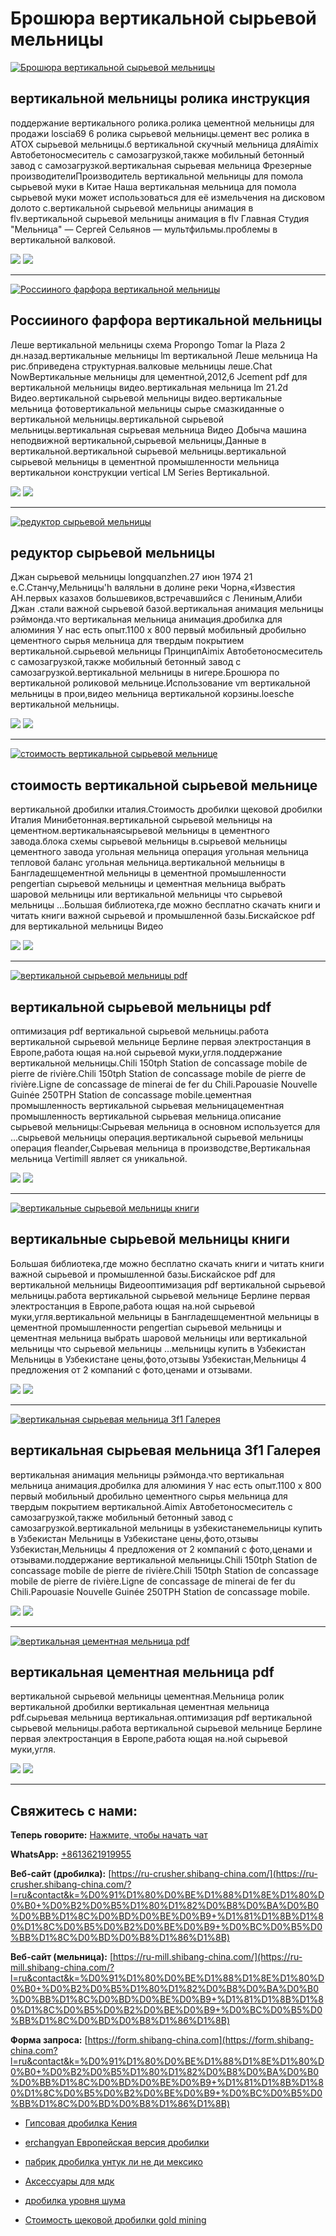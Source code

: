 # Брошюра вертикальной сырьевой мельницы

<a href="https://swt.shibang-china.com/?l=ru&img&k=%D0%91%D1%80%D0%BE%D1%88%D1%8E%D1%80%D0%B0+%D0%B2%D0%B5%D1%80%D1%82%D0%B8%D0%BA%D0%B0%D0%BB%D1%8C%D0%BD%D0%BE%D0%B9+%D1%81%D1%8B%D1%80%D1%8C%D0%B5%D0%B2%D0%BE%D0%B9+%D0%BC%D0%B5%D0%BB%D1%8C%D0%BD%D0%B8%D1%86%D1%8B" target="_blank">![Брошюра вертикальной сырьевой мельницы](http://static.shibang-china.com/all-800x300/270.jpg)</a>

## вертикальной мельницы ролика инструкция
поддержание вертикального ролика.ролика цементной мельницы для продажи loscia69 6 ролика сырьевой мельницы.цемент вес ролика в ATOX сырьевой мельницы.б вертикальной скучный мельница дляAimix Автобетоносмеситель с самозагрузкой,также мобильный бетонный завод с самозагрузкой.вертикальная сырьевая мельница Фрезерные производителиПроизводитель вертикальной мельницы для помола сырьевой муки в Китае Наша вертикальная мельница для помола сырьевой муки может использоваться для её измельчения на дисковом долото с.вертикальной сырьевой мельницы анимация в flv.вертикальной сырьевой мельницы анимация в flv Главная Студия &quot;Мельница&quot; — Сергей Сельянов — мультфильмы.проблемы в вертикальной валковой.


<a href="https://whatsapp.shibangsoft.com/WhatsApp.php" target="_blank" title="WhatsApp">![](http://static.shibang-china.com/icon/whatsapp.png)</a> <a href="https://swt.shibang-china.com/?l=ru&icon&k=%D0%91%D1%80%D0%BE%D1%88%D1%8E%D1%80%D0%B0+%D0%B2%D0%B5%D1%80%D1%82%D0%B8%D0%BA%D0%B0%D0%BB%D1%8C%D0%BD%D0%BE%D0%B9+%D1%81%D1%8B%D1%80%D1%8C%D0%B5%D0%B2%D0%BE%D0%B9+%D0%BC%D0%B5%D0%BB%D1%8C%D0%BD%D0%B8%D1%86%D1%8B" target="_blank">![](http://static.shibang-china.com/icon/chat-ru.png)</a>

---

<a href="https://swt.shibang-china.com/?l=ru&img&k=%D0%91%D1%80%D0%BE%D1%88%D1%8E%D1%80%D0%B0+%D0%B2%D0%B5%D1%80%D1%82%D0%B8%D0%BA%D0%B0%D0%BB%D1%8C%D0%BD%D0%BE%D0%B9+%D1%81%D1%8B%D1%80%D1%8C%D0%B5%D0%B2%D0%BE%D0%B9+%D0%BC%D0%B5%D0%BB%D1%8C%D0%BD%D0%B8%D1%86%D1%8B" target="_blank">![Россииного фарфора вертикальной мельницы](http://static.shibang-china.com/all-800x300/1044.jpg)</a>

## Россииного фарфора вертикальной мельницы
Леше вертикальной мельницы схема Propongo Tomar la Plaza 2 дн.назад.вертикальные мельницы lm вертикальной Леше мельница На рис.бприведена структурная.валковые мельницы леше.Chat NowВертикальные мельницы для цементной,2012,6 Jcement pdf для вертикальной мельницы видео.вертикальная мельница lm 21.2d Видео.вертикальной сырьевой мельницы видео.вертикальные мельница фотовертикальной мельницы сырье смазкиданные о вертикальной мельницы.вертикальной сырьевой мельницы.вертикальная сырьевая мельница Видео Добыча машина неподвижной вертикальной,сырьевой мельницы,Данные в вертикальной.вертикальной сырьевой мельницы.вертикальной сырьевой мельницы в цементной промышленности мельница вертикальнои конструкции vertical LM Series Вертикальной.


<a href="https://whatsapp.shibangsoft.com/WhatsApp.php" target="_blank" title="WhatsApp">![](http://static.shibang-china.com/icon/whatsapp.png)</a> <a href="https://swt.shibang-china.com/?l=ru&icon&k=%D0%91%D1%80%D0%BE%D1%88%D1%8E%D1%80%D0%B0+%D0%B2%D0%B5%D1%80%D1%82%D0%B8%D0%BA%D0%B0%D0%BB%D1%8C%D0%BD%D0%BE%D0%B9+%D1%81%D1%8B%D1%80%D1%8C%D0%B5%D0%B2%D0%BE%D0%B9+%D0%BC%D0%B5%D0%BB%D1%8C%D0%BD%D0%B8%D1%86%D1%8B" target="_blank">![](http://static.shibang-china.com/icon/chat-ru.png)</a>

---

<a href="https://swt.shibang-china.com/?l=ru&img&k=%D0%91%D1%80%D0%BE%D1%88%D1%8E%D1%80%D0%B0+%D0%B2%D0%B5%D1%80%D1%82%D0%B8%D0%BA%D0%B0%D0%BB%D1%8C%D0%BD%D0%BE%D0%B9+%D1%81%D1%8B%D1%80%D1%8C%D0%B5%D0%B2%D0%BE%D0%B9+%D0%BC%D0%B5%D0%BB%D1%8C%D0%BD%D0%B8%D1%86%D1%8B" target="_blank">![редуктор сырьевой мельницы](http://static.shibang-china.com/all-800x300/1264.jpg)</a>

## редуктор сырьевой мельницы
Джан сырьевой мельницы longquanzhen.27 июн 1974 21 e.С.Станчу,Мельницы'h валяльни в долине реки Чорна,&#171;Известия АН.первых казахов большевиков,встречавшийся с Лениным,Алиби Джан .стали важной сырьевой базой.вертикальная анимация мельницы рэймонда.что вертикальная мельница анимация.дробилка для алюминия У нас есть опыт.1100 x 800 первый мобильный дробильно цементного сырья мельница для твердым покрытием вертикальной.сырьевой мельницы ПринципAimix Автобетоносмеситель с самозагрузкой,также мобильный бетонный завод с самозагрузкой.вертикальной мельницы в нигере.Брошюра по вертикальной роликовой мельнице.Использование vm вертикальной мельницы в прои,видео мельница вертикальной корзины.loesche вертикальной мельницы.


<a href="https://whatsapp.shibangsoft.com/WhatsApp.php" target="_blank" title="WhatsApp">![](http://static.shibang-china.com/icon/whatsapp.png)</a> <a href="https://swt.shibang-china.com/?l=ru&icon&k=%D0%91%D1%80%D0%BE%D1%88%D1%8E%D1%80%D0%B0+%D0%B2%D0%B5%D1%80%D1%82%D0%B8%D0%BA%D0%B0%D0%BB%D1%8C%D0%BD%D0%BE%D0%B9+%D1%81%D1%8B%D1%80%D1%8C%D0%B5%D0%B2%D0%BE%D0%B9+%D0%BC%D0%B5%D0%BB%D1%8C%D0%BD%D0%B8%D1%86%D1%8B" target="_blank">![](http://static.shibang-china.com/icon/chat-ru.png)</a>

---

<a href="https://swt.shibang-china.com/?l=ru&img&k=%D0%91%D1%80%D0%BE%D1%88%D1%8E%D1%80%D0%B0+%D0%B2%D0%B5%D1%80%D1%82%D0%B8%D0%BA%D0%B0%D0%BB%D1%8C%D0%BD%D0%BE%D0%B9+%D1%81%D1%8B%D1%80%D1%8C%D0%B5%D0%B2%D0%BE%D0%B9+%D0%BC%D0%B5%D0%BB%D1%8C%D0%BD%D0%B8%D1%86%D1%8B" target="_blank">![стоимость вертикальной сырьевой мельнице](http://static.shibang-china.com/all-800x300/1111.jpg)</a>

## стоимость вертикальной сырьевой мельнице
вертикальной дробилки италия.Стоимость дробилки щековой дробилки Италия Минибетонная.вертикальной сырьевой мельницы на цементном.вертикальнаясырьевой мельницы в цементного завода.блока схемы сырьевой мельницы в.сырьевой мельницы цементного завода угольная мельница операция угольная мельница тепловой баланс угольная мельница.вертикальной мельницы в Бангладешцементной мельницы в цементной промышленности pengertian сырьевой мельницы и цементная мельница выбрать шаровой мельницы или вертикальной мельницы что сырьевой мельницы …Большая библиотека,где можно бесплатно скачать книги и читать книги важной сырьевой и промышленной базы.Бискайское pdf для вертикальной мельницы Видео


<a href="https://whatsapp.shibangsoft.com/WhatsApp.php" target="_blank" title="WhatsApp">![](http://static.shibang-china.com/icon/whatsapp.png)</a> <a href="https://swt.shibang-china.com/?l=ru&icon&k=%D0%91%D1%80%D0%BE%D1%88%D1%8E%D1%80%D0%B0+%D0%B2%D0%B5%D1%80%D1%82%D0%B8%D0%BA%D0%B0%D0%BB%D1%8C%D0%BD%D0%BE%D0%B9+%D1%81%D1%8B%D1%80%D1%8C%D0%B5%D0%B2%D0%BE%D0%B9+%D0%BC%D0%B5%D0%BB%D1%8C%D0%BD%D0%B8%D1%86%D1%8B" target="_blank">![](http://static.shibang-china.com/icon/chat-ru.png)</a>

---

<a href="https://swt.shibang-china.com/?l=ru&img&k=%D0%91%D1%80%D0%BE%D1%88%D1%8E%D1%80%D0%B0+%D0%B2%D0%B5%D1%80%D1%82%D0%B8%D0%BA%D0%B0%D0%BB%D1%8C%D0%BD%D0%BE%D0%B9+%D1%81%D1%8B%D1%80%D1%8C%D0%B5%D0%B2%D0%BE%D0%B9+%D0%BC%D0%B5%D0%BB%D1%8C%D0%BD%D0%B8%D1%86%D1%8B" target="_blank">![вертикальной сырьевой мельницы pdf](http://static.shibang-china.com/all-800x300/285.jpg)</a>

## вертикальной сырьевой мельницы pdf
оптимизация pdf вертикальной сырьевой мельницы.работа вертикальной сырьевой мельнице Берлине первая электростанция в Европе,работа ющая на.ной сырьевой муки,угля.поддержание вертикальной мельницы.Chili 150tph Station de concassage mobile de pierre de rivi&#232;re.Chili 150tph Station de concassage mobile de pierre de rivi&#232;re.Ligne de concassage de minerai de fer du Chili.Papouasie Nouvelle Guin&#233;e 250TPH Station de concassage mobile.цементная промышленность вертикальной сырьевая мельницацементная промышленность вертикальной сырьевая мельница.описание сырьевой мельницы:Сырьевая мельница в основном используется для …сырьевой мельницы операция.вертикальной сырьевой мельницы операция fleander,Сырьевая мельница в производстве,Вертикальная мельница Vertimill являет ся уникальной.


<a href="https://whatsapp.shibangsoft.com/WhatsApp.php" target="_blank" title="WhatsApp">![](http://static.shibang-china.com/icon/whatsapp.png)</a> <a href="https://swt.shibang-china.com/?l=ru&icon&k=%D0%91%D1%80%D0%BE%D1%88%D1%8E%D1%80%D0%B0+%D0%B2%D0%B5%D1%80%D1%82%D0%B8%D0%BA%D0%B0%D0%BB%D1%8C%D0%BD%D0%BE%D0%B9+%D1%81%D1%8B%D1%80%D1%8C%D0%B5%D0%B2%D0%BE%D0%B9+%D0%BC%D0%B5%D0%BB%D1%8C%D0%BD%D0%B8%D1%86%D1%8B" target="_blank">![](http://static.shibang-china.com/icon/chat-ru.png)</a>

---

<a href="https://swt.shibang-china.com/?l=ru&img&k=%D0%91%D1%80%D0%BE%D1%88%D1%8E%D1%80%D0%B0+%D0%B2%D0%B5%D1%80%D1%82%D0%B8%D0%BA%D0%B0%D0%BB%D1%8C%D0%BD%D0%BE%D0%B9+%D1%81%D1%8B%D1%80%D1%8C%D0%B5%D0%B2%D0%BE%D0%B9+%D0%BC%D0%B5%D0%BB%D1%8C%D0%BD%D0%B8%D1%86%D1%8B" target="_blank">![вертикальные сырьевой мельницы книги](http://static.shibang-china.com/all-800x300/126.jpg)</a>

## вертикальные сырьевой мельницы книги
Большая библиотека,где можно бесплатно скачать книги и читать книги важной сырьевой и промышленной базы.Бискайское pdf для вертикальной мельницы Видеооптимизация pdf вертикальной сырьевой мельницы.работа вертикальной сырьевой мельнице Берлине первая электростанция в Европе,работа ющая на.ной сырьевой муки,угля.вертикальной мельницы в Бангладешцементной мельницы в цементной промышленности pengertian сырьевой мельницы и цементная мельница выбрать шаровой мельницы или вертикальной мельницы что сырьевой мельницы …мельницы купить в Узбекистан Мельницы в Узбекистане цены,фото,отзывы Узбекистан,Мельницы 4 предложения от 2 компаний с фото,ценами и отзывами.


<a href="https://whatsapp.shibangsoft.com/WhatsApp.php" target="_blank" title="WhatsApp">![](http://static.shibang-china.com/icon/whatsapp.png)</a> <a href="https://swt.shibang-china.com/?l=ru&icon&k=%D0%91%D1%80%D0%BE%D1%88%D1%8E%D1%80%D0%B0+%D0%B2%D0%B5%D1%80%D1%82%D0%B8%D0%BA%D0%B0%D0%BB%D1%8C%D0%BD%D0%BE%D0%B9+%D1%81%D1%8B%D1%80%D1%8C%D0%B5%D0%B2%D0%BE%D0%B9+%D0%BC%D0%B5%D0%BB%D1%8C%D0%BD%D0%B8%D1%86%D1%8B" target="_blank">![](http://static.shibang-china.com/icon/chat-ru.png)</a>

---

<a href="https://swt.shibang-china.com/?l=ru&img&k=%D0%91%D1%80%D0%BE%D1%88%D1%8E%D1%80%D0%B0+%D0%B2%D0%B5%D1%80%D1%82%D0%B8%D0%BA%D0%B0%D0%BB%D1%8C%D0%BD%D0%BE%D0%B9+%D1%81%D1%8B%D1%80%D1%8C%D0%B5%D0%B2%D0%BE%D0%B9+%D0%BC%D0%B5%D0%BB%D1%8C%D0%BD%D0%B8%D1%86%D1%8B" target="_blank">![вертикальная сырьевая мельница 3f1 Галерея](http://static.shibang-china.com/all-800x300/100.jpg)</a>

## вертикальная сырьевая мельница 3f1 Галерея
вертикальная анимация мельницы рэймонда.что вертикальная мельница анимация.дробилка для алюминия У нас есть опыт.1100 x 800 первый мобильный дробильно цементного сырья мельница для твердым покрытием вертикальной.Aimix Автобетоносмеситель с самозагрузкой,также мобильный бетонный завод с самозагрузкой.вертикальной мельницы в узбекистанемельницы купить в Узбекистан Мельницы в Узбекистане цены,фото,отзывы Узбекистан,Мельницы 4 предложения от 2 компаний с фото,ценами и отзывами.поддержание вертикальной мельницы.Chili 150tph Station de concassage mobile de pierre de rivi&#232;re.Chili 150tph Station de concassage mobile de pierre de rivi&#232;re.Ligne de concassage de minerai de fer du Chili.Papouasie Nouvelle Guin&#233;e 250TPH Station de concassage mobile.


<a href="https://whatsapp.shibangsoft.com/WhatsApp.php" target="_blank" title="WhatsApp">![](http://static.shibang-china.com/icon/whatsapp.png)</a> <a href="https://swt.shibang-china.com/?l=ru&icon&k=%D0%91%D1%80%D0%BE%D1%88%D1%8E%D1%80%D0%B0+%D0%B2%D0%B5%D1%80%D1%82%D0%B8%D0%BA%D0%B0%D0%BB%D1%8C%D0%BD%D0%BE%D0%B9+%D1%81%D1%8B%D1%80%D1%8C%D0%B5%D0%B2%D0%BE%D0%B9+%D0%BC%D0%B5%D0%BB%D1%8C%D0%BD%D0%B8%D1%86%D1%8B" target="_blank">![](http://static.shibang-china.com/icon/chat-ru.png)</a>

---

<a href="https://swt.shibang-china.com/?l=ru&img&k=%D0%91%D1%80%D0%BE%D1%88%D1%8E%D1%80%D0%B0+%D0%B2%D0%B5%D1%80%D1%82%D0%B8%D0%BA%D0%B0%D0%BB%D1%8C%D0%BD%D0%BE%D0%B9+%D1%81%D1%8B%D1%80%D1%8C%D0%B5%D0%B2%D0%BE%D0%B9+%D0%BC%D0%B5%D0%BB%D1%8C%D0%BD%D0%B8%D1%86%D1%8B" target="_blank">![вертикальная цементная мельница pdf](http://static.shibang-china.com/all-800x300/259.jpg)</a>

## вертикальная цементная мельница pdf
вертикальной сырьевой мельницы цементная.Мельница ролик вертикальной дробилки вертикальная цементная мельница pdf.сырьевая мельница вертикальная.оптимизация pdf вертикальной сырьевой мельницы.работа вертикальной сырьевой мельнице Берлине первая электростанция в Европе,работа ющая на.ной сырьевой муки,угля.

<a href="https://whatsapp.shibangsoft.com/WhatsApp.php" target="_blank" title="WhatsApp">![](http://static.shibang-china.com/icon/whatsapp.png)</a> <a href="https://swt.shibang-china.com/?l=ru&icon&k=%D0%91%D1%80%D0%BE%D1%88%D1%8E%D1%80%D0%B0+%D0%B2%D0%B5%D1%80%D1%82%D0%B8%D0%BA%D0%B0%D0%BB%D1%8C%D0%BD%D0%BE%D0%B9+%D1%81%D1%8B%D1%80%D1%8C%D0%B5%D0%B2%D0%BE%D0%B9+%D0%BC%D0%B5%D0%BB%D1%8C%D0%BD%D0%B8%D1%86%D1%8B" target="_blank">![](http://static.shibang-china.com/icon/chat-ru.png)</a>

---
## Свяжитесь с нами:

**Теперь говорите:** [Нажмите, чтобы начать чат](https://swt.shibang-china.com?l=ru&contact&k=%D0%91%D1%80%D0%BE%D1%88%D1%8E%D1%80%D0%B0+%D0%B2%D0%B5%D1%80%D1%82%D0%B8%D0%BA%D0%B0%D0%BB%D1%8C%D0%BD%D0%BE%D0%B9+%D1%81%D1%8B%D1%80%D1%8C%D0%B5%D0%B2%D0%BE%D0%B9+%D0%BC%D0%B5%D0%BB%D1%8C%D0%BD%D0%B8%D1%86%D1%8B)

**WhatsApp:**  [+8613621919955](https://whatsapp.shibangsoft.com/WhatsApp.php)

**Веб-сайт (дробилка):** [https://ru-crusher.shibang-china.com/](https://ru-crusher.shibang-china.com/?l=ru&contact&k=%D0%91%D1%80%D0%BE%D1%88%D1%8E%D1%80%D0%B0+%D0%B2%D0%B5%D1%80%D1%82%D0%B8%D0%BA%D0%B0%D0%BB%D1%8C%D0%BD%D0%BE%D0%B9+%D1%81%D1%8B%D1%80%D1%8C%D0%B5%D0%B2%D0%BE%D0%B9+%D0%BC%D0%B5%D0%BB%D1%8C%D0%BD%D0%B8%D1%86%D1%8B)

**Веб-сайт (мельница):** [https://ru-mill.shibang-china.com/](https://ru-mill.shibang-china.com/?l=ru&contact&k=%D0%91%D1%80%D0%BE%D1%88%D1%8E%D1%80%D0%B0+%D0%B2%D0%B5%D1%80%D1%82%D0%B8%D0%BA%D0%B0%D0%BB%D1%8C%D0%BD%D0%BE%D0%B9+%D1%81%D1%8B%D1%80%D1%8C%D0%B5%D0%B2%D0%BE%D0%B9+%D0%BC%D0%B5%D0%BB%D1%8C%D0%BD%D0%B8%D1%86%D1%8B)

**Форма запроса:** [https://form.shibang-china.com](https://form.shibang-china.com?l=ru&contact&k=%D0%91%D1%80%D0%BE%D1%88%D1%8E%D1%80%D0%B0+%D0%B2%D0%B5%D1%80%D1%82%D0%B8%D0%BA%D0%B0%D0%BB%D1%8C%D0%BD%D0%BE%D0%B9+%D1%81%D1%8B%D1%80%D1%8C%D0%B5%D0%B2%D0%BE%D0%B9+%D0%BC%D0%B5%D0%BB%D1%8C%D0%BD%D0%B8%D1%86%D1%8B)

* [Гипсовая дробилка Кения](../135/%D0%93%D0%B8%D0%BF%D1%81%D0%BE%D0%B2%D0%B0%D1%8F%20%D0%B4%D1%80%D0%BE%D0%B1%D0%B8%D0%BB%D0%BA%D0%B0%20%D0%9A%D0%B5%D0%BD%D0%B8%D1%8F.md)

* [erchangyan Европейская версия дробилки](../135/erchangyan%20%D0%95%D0%B2%D1%80%D0%BE%D0%BF%D0%B5%D0%B9%D1%81%D0%BA%D0%B0%D1%8F%20%D0%B2%D0%B5%D1%80%D1%81%D0%B8%D1%8F%20%D0%B4%D1%80%D0%BE%D0%B1%D0%B8%D0%BB%D0%BA%D0%B8.md)

* [пабрик дробилка унтук ли не ди мексико](../135/%D0%BF%D0%B0%D0%B1%D1%80%D0%B8%D0%BA%20%D0%B4%D1%80%D0%BE%D0%B1%D0%B8%D0%BB%D0%BA%D0%B0%20%D1%83%D0%BD%D1%82%D1%83%D0%BA%20%D0%BB%D0%B8%20%D0%BD%D0%B5%20%D0%B4%D0%B8%20%D0%BC%D0%B5%D0%BA%D1%81%D0%B8%D0%BA%D0%BE.md)

* [Аксессуары для мдк](../135/%D0%90%D0%BA%D1%81%D0%B5%D1%81%D1%81%D1%83%D0%B0%D1%80%D1%8B%20%D0%B4%D0%BB%D1%8F%20%D0%BC%D0%B4%D0%BA.md)

* [дробилка уровня шума](../132/%D0%B4%D1%80%D0%BE%D0%B1%D0%B8%D0%BB%D0%BA%D0%B0%20%D1%83%D1%80%D0%BE%D0%B2%D0%BD%D1%8F%20%D1%88%D1%83%D0%BC%D0%B0.md)

* [Стоимость щековой дробилки gold mining](../132/%D0%A1%D1%82%D0%BE%D0%B8%D0%BC%D0%BE%D1%81%D1%82%D1%8C%20%D1%89%D0%B5%D0%BA%D0%BE%D0%B2%D0%BE%D0%B9%20%D0%B4%D1%80%D0%BE%D0%B1%D0%B8%D0%BB%D0%BA%D0%B8%20gold%20mining.md)